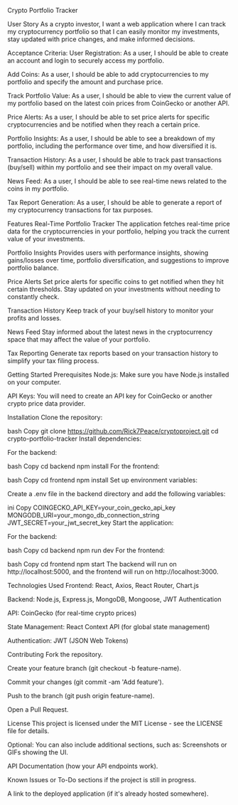 Crypto Portfolio Tracker


User Story
As a crypto investor, I want a web application where I can track my cryptocurrency portfolio so that I can easily monitor my investments, stay updated with price changes, and make informed decisions.

Acceptance Criteria:
User Registration: As a user, I should be able to create an account and login to securely access my portfolio.

Add Coins: As a user, I should be able to add cryptocurrencies to my portfolio and specify the amount and purchase price.

Track Portfolio Value: As a user, I should be able to view the current value of my portfolio based on the latest coin prices from CoinGecko or another API.

Price Alerts: As a user, I should be able to set price alerts for specific cryptocurrencies and be notified when they reach a certain price.

Portfolio Insights: As a user, I should be able to see a breakdown of my portfolio, including the performance over time, and how diversified it is.

Transaction History: As a user, I should be able to track past transactions (buy/sell) within my portfolio and see their impact on my overall value.

News Feed: As a user, I should be able to see real-time news related to the coins in my portfolio.

Tax Report Generation: As a user, I should be able to generate a report of my cryptocurrency transactions for tax purposes.

Features
Real-Time Portfolio Tracker
The application fetches real-time price data for the cryptocurrencies in your portfolio, helping you track the current value of your investments.

Portfolio Insights
Provides users with performance insights, showing gains/losses over time, portfolio diversification, and suggestions to improve portfolio balance.

Price Alerts
Set price alerts for specific coins to get notified when they hit certain thresholds. Stay updated on your investments without needing to constantly check.

Transaction History
Keep track of your buy/sell history to monitor your profits and losses.

News Feed
Stay informed about the latest news in the cryptocurrency space that may affect the value of your portfolio.

Tax Reporting
Generate tax reports based on your transaction history to simplify your tax filing process.

Getting Started
Prerequisites
Node.js: Make sure you have Node.js installed on your computer.

API Keys: You will need to create an API key for CoinGecko or another crypto price data provider.

Installation
Clone the repository:

bash
Copy
git clone https://github.com/Rick7Peace/cryptoproject.git
cd crypto-portfolio-tracker
Install dependencies:

For the backend:

bash
Copy
cd backend
npm install
For the frontend:

bash
Copy
cd frontend
npm install
Set up environment variables:

Create a .env file in the backend directory and add the following variables:

ini
Copy
COINGECKO_API_KEY=your_coin_gecko_api_key
MONGODB_URI=your_mongo_db_connection_string
JWT_SECRET=your_jwt_secret_key
Start the application:

For the backend:

bash
Copy
cd backend
npm run dev
For the frontend:

bash
Copy
cd frontend
npm start
The backend will run on http://localhost:5000, and the frontend will run on http://localhost:3000.

Technologies Used
Frontend: React, Axios, React Router, Chart.js

Backend: Node.js, Express.js, MongoDB, Mongoose, JWT Authentication

API: CoinGecko (for real-time crypto prices)

State Management: React Context API (for global state management)

Authentication: JWT (JSON Web Tokens)

Contributing
Fork the repository.

Create your feature branch (git checkout -b feature-name).

Commit your changes (git commit -am 'Add feature').

Push to the branch (git push origin feature-name).

Open a Pull Request.

License
This project is licensed under the MIT License - see the LICENSE file for details.

Optional: You can also include additional sections, such as:
Screenshots or GIFs showing the UI.

API Documentation (how your API endpoints work).

Known Issues or To-Do sections if the project is still in progress.

A link to the deployed application (if it's already hosted somewhere).